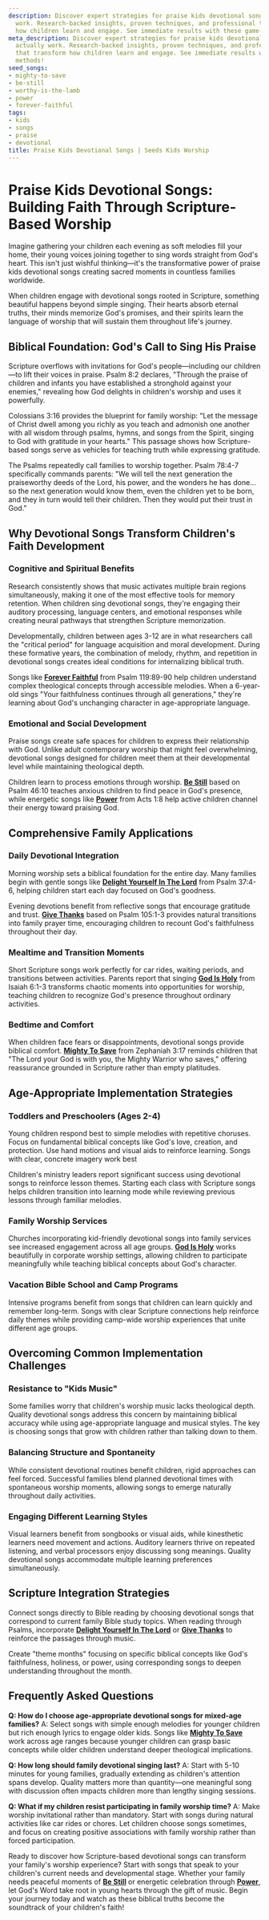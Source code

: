 ```yaml
---
description: Discover expert strategies for praise kids devotional songs that actually
  work. Research-backed insights, proven techniques, and professional tips that transform
  how children learn and engage. See immediate results with these game-changing methods!
meta_description: Discover expert strategies for praise kids devotional songs that
  actually work. Research-backed insights, proven techniques, and professional tips
  that transform how children learn and engage. See immediate results with these game-changing
  methods!
seed_songs:
- mighty-to-save
- be-still
- worthy-is-the-lamb
- power
- forever-faithful
tags:
- kids
- songs
- praise
- devotional
title: Praise Kids Devotional Songs | Seeds Kids Worship
---
```

# Praise Kids Devotional Songs: Building Faith Through Scripture-Based Worship

Imagine gathering your children each evening as soft melodies fill your home, their young voices joining together to sing words straight from God's heart. This isn't just wishful thinking—it's the transformative power of praise kids devotional songs creating sacred moments in countless families worldwide.

When children engage with devotional songs rooted in Scripture, something beautiful happens beyond simple singing. Their hearts absorb eternal truths, their minds memorize God's promises, and their spirits learn the language of worship that will sustain them throughout life's journey.

## Biblical Foundation: God's Call to Sing His Praise

Scripture overflows with invitations for God's people—including our children—to lift their voices in praise. Psalm 8:2 declares, "Through the praise of children and infants you have established a stronghold against your enemies," revealing how God delights in children's worship and uses it powerfully.

Colossians 3:16 provides the blueprint for family worship: "Let the message of Christ dwell among you richly as you teach and admonish one another with all wisdom through psalms, hymns, and songs from the Spirit, singing to God with gratitude in your hearts." This passage shows how Scripture-based songs serve as vehicles for teaching truth while expressing gratitude.

The Psalms repeatedly call families to worship together. Psalm 78:4-7 specifically commands parents: "We will tell the next generation the praiseworthy deeds of the Lord, his power, and the wonders he has done... so the next generation would know them, even the children yet to be born, and they in turn would tell their children. Then they would put their trust in God."

## Why Devotional Songs Transform Children's Faith Development

### Cognitive and Spiritual Benefits

Research consistently shows that music activates multiple brain regions simultaneously, making it one of the most effective tools for memory retention. When children sing devotional songs, they're engaging their auditory processing, language centers, and emotional responses while creating neural pathways that strengthen Scripture memorization.

Developmentally, children between ages 3-12 are in what researchers call the "critical period" for language acquisition and moral development. During these formative years, the combination of melody, rhythm, and repetition in devotional songs creates ideal conditions for internalizing biblical truth.

Songs like **[Forever Faithful](https://seedskidsworship.com/product/forever-faithful-psalm-11989-90/)** from Psalm 119:89-90 help children understand complex theological concepts through accessible melodies. When a 6-year-old sings "Your faithfulness continues through all generations," they're learning about God's unchanging character in age-appropriate language.

### Emotional and Social Development

Praise songs create safe spaces for children to express their relationship with God. Unlike adult contemporary worship that might feel overwhelming, devotional songs designed for children meet them at their developmental level while maintaining theological depth.

Children learn to process emotions through worship. **[Be Still](https://seedskidsworship.com/product/seeds-of-praise-vol-3/)** based on Psalm 46:10 teaches anxious children to find peace in God's presence, while energetic songs like **[Power](https://seedskidsworship.com/product/power-acts-18/)** from Acts 1:8 help active children channel their energy toward praising God.

## Comprehensive Family Applications

### Daily Devotional Integration

Morning worship sets a biblical foundation for the entire day. Many families begin with gentle songs like **[Delight Yourself In The Lord](https://seedskidsworship.com/product/seeds-of-purpose-vol-4/)** from Psalm 37:4-6, helping children start each day focused on God's goodness.

Evening devotions benefit from reflective songs that encourage gratitude and trust. **[Give Thanks](https://seedskidsworship.com/product/give-thanks-psalm-1051-3-2/)** based on Psalm 105:1-3 provides natural transitions into family prayer time, encouraging children to recount God's faithfulness throughout their day.

### Mealtime and Transition Moments

Short Scripture songs work perfectly for car rides, waiting periods, and transitions between activities. Parents report that singing **[God Is Holy](https://seedskidsworship.com/product/god-is-holy-isaiah-611-3/)** from Isaiah 6:1-3 transforms chaotic moments into opportunities for worship, teaching children to recognize God's presence throughout ordinary activities.

### Bedtime and Comfort

When children face fears or disappointments, devotional songs provide biblical comfort. **[Mighty To Save](https://seedskidsworship.com/product/mighty-to-save-zephaniah-317/)** from Zephaniah 3:17 reminds children that "The Lord your God is with you, the Mighty Warrior who saves," offering reassurance grounded in Scripture rather than empty platitudes.

## Age-Appropriate Implementation Strategies

### Toddlers and Preschoolers (Ages 2-4)

Young children respond best to simple melodies with repetitive choruses. Focus on fundamental biblical concepts like God's love, creation, and protection. Use hand motions and visual aids to reinforce learning. Songs with clear, concrete imagery work best

Children's ministry leaders report significant success using devotional songs to reinforce lesson themes. Starting each class with Scripture songs helps children transition into learning mode while reviewing previous lessons through familiar melodies.

### Family Worship Services

Churches incorporating kid-friendly devotional songs into family services see increased engagement across all age groups. **[God Is Holy](https://seedskidsworship.com/product/god-is-holy-isaiah-611-3/)** works beautifully in corporate worship settings, allowing children to participate meaningfully while teaching biblical concepts about God's character.

### Vacation Bible School and Camp Programs

Intensive programs benefit from songs that children can learn quickly and remember long-term. Songs with clear Scripture connections help reinforce daily themes while providing camp-wide worship experiences that unite different age groups.

## Overcoming Common Implementation Challenges

### Resistance to "Kids Music"

Some families worry that children's worship music lacks theological depth. Quality devotional songs address this concern by maintaining biblical accuracy while using age-appropriate language and musical styles. The key is choosing songs that grow with children rather than talking down to them.

### Balancing Structure and Spontaneity

While consistent devotional routines benefit children, rigid approaches can feel forced. Successful families blend planned devotional times with spontaneous worship moments, allowing songs to emerge naturally throughout daily activities.

### Engaging Different Learning Styles

Visual learners benefit from songbooks or visual aids, while kinesthetic learners need movement and actions. Auditory learners thrive on repeated listening, and verbal processors enjoy discussing song meanings. Quality devotional songs accommodate multiple learning preferences simultaneously.

## Scripture Integration Strategies

Connect songs directly to Bible reading by choosing devotional songs that correspond to current family Bible study topics. When reading through Psalms, incorporate **[Delight Yourself In The Lord](https://seedskidsworship.com/product/seeds-of-purpose-vol-4/)** or **[Give Thanks](https://seedskidsworship.com/product/give-thanks-psalm-1051-3-2/)** to reinforce the passages through music.

Create "theme months" focusing on specific biblical concepts like God's faithfulness, holiness, or power, using corresponding songs to deepen understanding throughout the month.

## Frequently Asked Questions

**Q: How do I choose age-appropriate devotional songs for mixed-age families?**
A: Select songs with simple enough melodies for younger children but rich enough lyrics to engage older kids. Songs like **[Mighty To Save](https://seedskidsworship.com/product/mighty-to-save-zephaniah-317/)** work across age ranges because younger children can grasp basic concepts while older children understand deeper theological implications.

**Q: How long should family devotional singing last?**
A: Start with 5-10 minutes for young families, gradually extending as children's attention spans develop. Quality matters more than quantity—one meaningful song with discussion often impacts children more than lengthy singing sessions.

**Q: What if my children resist participating in family worship time?**
A: Make worship invitational rather than mandatory. Start with songs during natural activities like car rides or chores. Let children choose songs sometimes, and focus on creating positive associations with family worship rather than forced participation.

Ready to discover how Scripture-based devotional songs can transform your family's worship experience? Start with songs that speak to your children's current needs and developmental stage. Whether your family needs peaceful moments of **[Be Still](https://seedskidsworship.com/product/seeds-of-praise-vol-3/)** or energetic celebration through **[Power](https://seedskidsworship.com/product/power-acts-18/)**, let God's Word take root in young hearts through the gift of music. Begin your journey today and watch as these biblical truths become the soundtrack of your children's faith!

<script type="application/ld+json">
{
  "@context": "https://schema.org",
  "@type": "Article",
  "headline": "Praise Kids Devotional Songs",
  "author": {
    "@type": "Organization",
    "name": "Seeds Kids Worship"
  },
  "publisher": {
    "@type": "Organization",
    "name": "Seeds Kids Worship",
    "logo": {
      "@type": "ImageObject",
      "url": "https://seedskidsworship.com/logo.png"
    }
  },
  "datePublished": "2025-09-06T09:02:06.087462",
  "dateModified": "2025-09-06T09:02:06.087502",
  "description": "Discover expert strategies for praise kids devotional songs that actually work. Research-backed insights, proven techniques, and professional tips that transfor",
  "mainEntityOfPage": {
    "@type": "WebPage",
    "@id": "https://seedskidsworship.com/activities/praise-kids-devotional-songs/"
  }
}
</script>

<script type="application/ld+json">
{
  "@context": "https://schema.org",
  "@type": "Product",
  "name": "Mighty To Save",
  "description": "Powerful song declaring God as mighty to save and rejoicing over us from Zephaniah 3:17",
